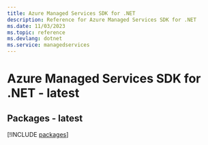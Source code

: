 ```yaml
---
title: Azure Managed Services SDK for .NET
description: Reference for Azure Managed Services SDK for .NET
ms.date: 11/03/2023
ms.topic: reference
ms.devlang: dotnet
ms.service: managedservices
---
```

# Azure Managed Services SDK for .NET - latest
## Packages - latest
[!INCLUDE [packages](managed-services-index.md)]